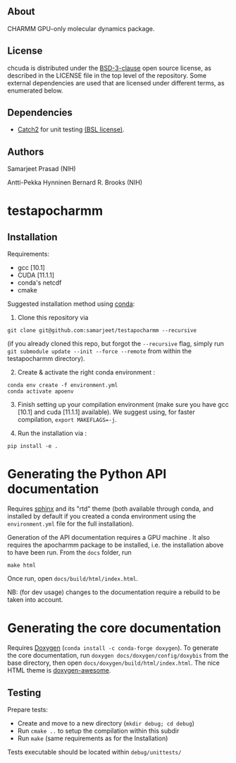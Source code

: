 ## About ##

CHARMM GPU-only molecular dynamics package.

## License ##

chcuda is distributed under the
[BSD-3-clause](https://opensource.org/licenses/BSD-3-Clause) open source
license, as described in the LICENSE file in the top level of the repository.
Some external dependencies are used that are licensed under different terms, as
enumerated below.

## Dependencies ##
* [Catch2](https://github.com/catchorg/Catch2) for unit testing
  [(BSL license)](https://opensource.org/licenses/BSL-1.0).

## Authors ##

Samarjeet Prasad (NIH)

Antti-Pekka Hynninen
Bernard R. Brooks (NIH)
# testapocharmm


## Installation 

Requirements:
* gcc [10.1]
* CUDA [11.1.1]
* conda's netcdf
* cmake 

<!-- gcc/CUDA pairs working : 10.1//11.1.1 -->

Suggested installation method using [conda](https://conda.io):

1. Clone this repository via 
```
git clone git@github.com:samarjeet/testapocharmm --recursive
```
(if you already cloned this repo, but forgot the `--recursive` flag, simply run `git submodule update --init --force --remote` from within the testapocharmm directory).

2. Create & activate the right conda environment : 
```
conda env create -f environment.yml
conda activate apoenv
```

3. Finish setting up your compilation environment (make sure you have gcc [10.1] and cuda [11.1.1] available). We suggest using, for faster compilation, `export MAKEFLAGS=-j`.

4. Run the installation via : 

```
pip install -e . 
```

# Generating the Python API documentation

Requires [sphinx](https://www.sphinx-doc.org/en/master/usage/quickstart.html) and its "rtd" theme (both available through conda, and installed by default if you created a conda environment using the `environment.yml` file for the full installation).

Generation of the API documentation requires a GPU machine <!-- because sphinx
is importing the module itself -->. It also requires the apocharmm package to
be installed, i.e. the installation above to have been run.
From the `docs` folder, run 
```
make html
```

Once run, open `docs/build/html/index.html`.

NB: (for dev usage) changes to the documentation require a rebuild to be taken into account.

# Generating the core documentation

Requires [Doxygen](https://doxygen.nl) (`conda install -c conda-forge doxygen`).
To generate the core documentation, run `doxygen docs/doxygen/config/doxybis` from the base directory, then open `docs/doxygen/build/html/index.html`.
The nice HTML theme is [doxygen-awesome](https://github.com/jothepro/doxygen-awesome-css).


## Testing

Prepare tests:

* Create and move to a new directory (`mkdir debug; cd debug`)
* Run `cmake ..` to setup the compilation within this subdir
* Run `make` (same requirements as for the Installation)

Tests executable should be located within `debug/unittests/`
